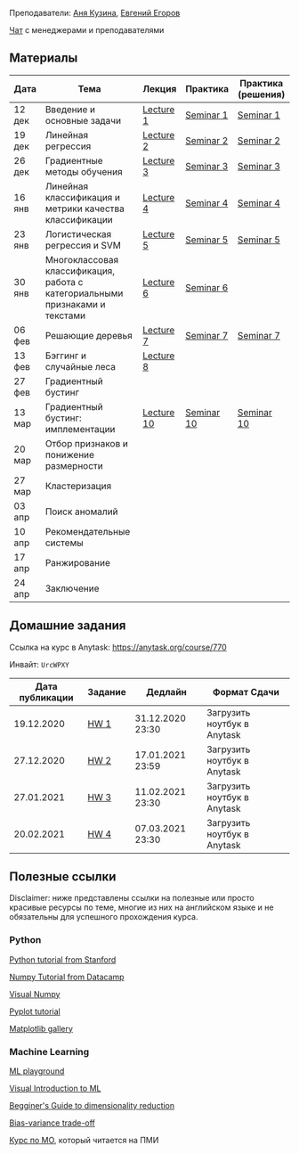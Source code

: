 
Преподаватели: [Аня Кузина](https://akuzina.github.io/), [Евгений Егоров](https://evgenii-egorov.github.io/)

[Чат](https://t.me/joinchat/CzqJzE94b6QN6Oe9FQ-b9w) с менеджерами и преподавателями

## Материалы

| Дата | Тема | Лекция | Практика| Практика (решения) |
|-----|-----|----------|---------|-------------|
|12 дек|Введение и основные задачи| [Lecture 1](lectures/Lecture1_intro.pdf) | [Seminar 1](practicals/sem_1_empty.ipynb) | [Seminar 1](practicals/sem_1_full.ipynb) |
|19 дек|Линейная регрессия| [Lecture 2](lectures/Lecture2_lr.pdf) | [Seminar 2](practicals/sem_2_empty.ipynb) | [Seminar 2](practicals/sem_2_full.ipynb)| 
|26 дек|Градиентные методы обучения| [Lecture 3](lectures/Lecture3_gd.pdf) | [Seminar 3](practicals/sem_3_empty.ipynb) |[Seminar 3](practicals/sem_3_full.ipynb)| 
|16 янв|Линейная классификация и метрики качества классификации|  [Lecture 4](lectures/Lecture4-linclass.pdf) |[Seminar 4](practicals/sem_4_empty.ipynb)|[Seminar 4](practicals/sem_4_full.ipynb)|
|23 янв|Логистическая регрессия и SVM|[Lecture 5](lectures/Lecture5_svm.pdf) |[Seminar 5](practicals/sem_5_empty.ipynb)|[Seminar 5](practicals/sem_5_full.ipynb)|
|30 янв|Многоклассовая классификация, работа с категориальными признаками и текстами|  [Lecture 6](lectures/Lecture6-multiclass.pdf) |[Seminar 6](practicals/sem_6_empty.ipynb)||
|06 фев|Решающие деревья|[Lecture 7](lectures/Lecture7_trees.pdf)| [Seminar 7](practicals/sem_7_empty.ipynb)|[Seminar 7](practicals/sem_7_full.ipynb)|
|13 фев|Бэггинг и случайные леса|[Lecture 8](lectures/Lecture8_ensembles.pdf)|||
|27 фев|Градиентный бустинг||||
|13 мар|Градиентный бустинг: имплементации|[Lecture 10](lectures/Lecture10_gb_2.pdf)| [Seminar 10](practicals/sem_10_empty.ipynb)|[Seminar 10](practicals/sem_10_full.ipynb)|
|20 мар|Отбор признаков и понижение размерности||||
|27 мар|Кластеризация||||
|03 апр|Поиск аномалий||||
|10 апр|Рекомендательные системы||||
|17 апр|Ранжирование||||
|24 апр|Заключение||||


## Домашние задания
Ссылка на курс в Anytask: https://anytask.org/course/770

Инвайт: `UrcWPXY`


| Дата публикации| Задание | Дедлайн | Формат Сдачи|
|----------------|---------|---------|-------------|
| 19.12.2020     |[HW 1](https://github.com/AKuzina/ml_dpo/tree/main/hw/hw1)| 31.12.2020 23:30| Загрузить ноутбук в Anytask|
| 27.12.2020     |[HW 2](https://github.com/AKuzina/ml_dpo/tree/main/hw/hw2)| 17.01.2021 23:59| Загрузить ноутбук в Anytask|
| 27.01.2021     |[HW 3](https://github.com/AKuzina/ml_dpo/tree/main/hw/hw3)| 11.02.2021 23:30 | Загрузить ноутбук в Anytask|
| 20.02.2021     |[HW 4](https://github.com/AKuzina/ml_dpo/tree/main/hw/hw4)| 07.03.2021 23:30 | Загрузить ноутбук в Anytask|



## Полезные ссылки
Disclaimer: ниже представлены ссылки на полезные или просто красивые ресурсы по теме, 
многие из них на английском языке и не обязательны для успешного прохождения курса. 

### Python
[Python tutorial from Stanford](https://cs231n.github.io/python-numpy-tutorial/)

[Numpy Tutorial from Datacamp](https://www.datacamp.com/community/tutorials/python-numpy-tutorial)

[Visual Numpy](http://jalammar.github.io/visual-numpy/)

[Pyplot tutorial](https://matplotlib.org/tutorials/introductory/pyplot.html)

[Matplotlib gallery](https://matplotlib.org/gallery.html)

### Machine Learning
[ML playground](https://ml-playground.com/)

[Visual Introduction to ML](http://www.r2d3.us/visual-intro-to-machine-learning-part-1/)

[Begginer's Guide to dimensionality reduction](https://idyll.pub/post/dimensionality-reduction-293e465c2a3443e8941b016d/)

[Bias-variance trade-off](http://www.r2d3.us/visual-intro-to-machine-learning-part-2/)

[Курс по МО](https://github.com/esokolov/ml-course-hse), который читается на ПМИ